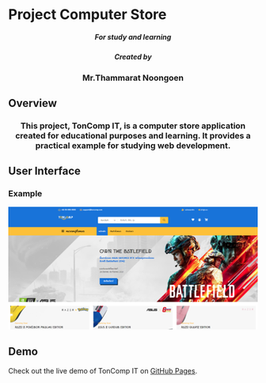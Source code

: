 # Project Computer Store

<h5 align="center">For study and learning</h5>

<h5 align="center">Created by</h5>
<h3 align="center">Mr.Thammarat Noongoen</h3>

## Overview

<h3 align="center">This project, TonComp IT, is a computer store application created for educational purposes and learning. It provides a practical example for studying web development.
</h3>

## User Interface 

### Example 
![App UI](./ton_comp.png)

## Demo

Check out the live demo of TonComp IT on [GitHub Pages](https://tonzm.github.io/TONCOMP_IT/).


 
